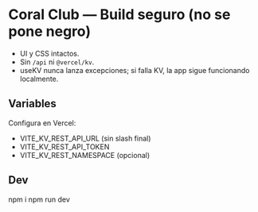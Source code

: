 
# Coral Club — Build seguro (no se pone negro)
- UI y CSS intactos.
- Sin `/api` ni `@vercel/kv`.
- useKV nunca lanza excepciones; si falla KV, la app sigue funcionando localmente.

## Variables
Configura en Vercel:
- VITE_KV_REST_API_URL  (sin slash final)
- VITE_KV_REST_API_TOKEN
- VITE_KV_REST_NAMESPACE (opcional)

## Dev
npm i
npm run dev
